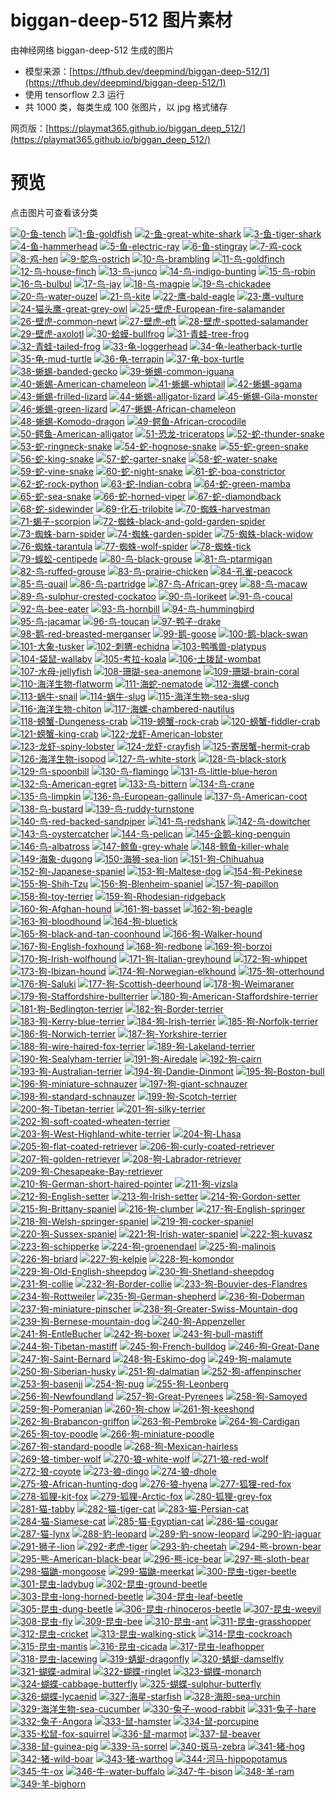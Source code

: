 # biggan-deep-512 图片素材

由神经网络 biggan-deep-512 生成的图片

* 模型来源：[https://tfhub.dev/deepmind/biggan-deep-512/1](https://tfhub.dev/deepmind/biggan-deep-512/1)
* 使用 tensorflow 2.3 运行
* 共 1000 类，每类生成 100 张图片，以 jpg 格式储存

网页版：[https://playmat365.github.io/biggan_deep_512/](https://playmat365.github.io/biggan_deep_512/)

# 预览

点击图片可查看该分类

[![0-鱼-tench](pics/0_鱼_tench/0.jpg)](pics/0_鱼_tench) [![1-鱼-goldfish](pics/1_鱼_goldfish/0.jpg)](pics/1_鱼_goldfish) [![2-鱼-great-white-shark](pics/2_鱼_great_white_shark/0.jpg)](pics/2_鱼_great_white_shark) [![3-鱼-tiger-shark](pics/3_鱼_tiger_shark/0.jpg)](pics/3_鱼_tiger_shark) [![4-鱼-hammerhead](pics/4_鱼_hammerhead/0.jpg)](pics/4_鱼_hammerhead) [![5-鱼-electric-ray](pics/5_鱼_electric_ray/0.jpg)](pics/5_鱼_electric_ray) [![6-鱼-stingray](pics/6_鱼_stingray/0.jpg)](pics/6_鱼_stingray) [![7-鸡-cock](pics/7_鸡_cock/0.jpg)](pics/7_鸡_cock) [![8-鸡-hen](pics/8_鸡_hen/0.jpg)](pics/8_鸡_hen) [![9-鸵鸟-ostrich](pics/9_鸵鸟_ostrich/0.jpg)](pics/9_鸵鸟_ostrich) [![10-鸟-brambling](pics/10_鸟_brambling/0.jpg)](pics/10_鸟_brambling) [![11-鸟-goldfinch](pics/11_鸟_goldfinch/0.jpg)](pics/11_鸟_goldfinch) [![12-鸟-house-finch](pics/12_鸟_house_finch/0.jpg)](pics/12_鸟_house_finch) [![13-鸟-junco](pics/13_鸟_junco/0.jpg)](pics/13_鸟_junco) [![14-鸟-indigo-bunting](pics/14_鸟_indigo_bunting/0.jpg)](pics/14_鸟_indigo_bunting) [![15-鸟-robin](pics/15_鸟_robin/0.jpg)](pics/15_鸟_robin) [![16-鸟-bulbul](pics/16_鸟_bulbul/0.jpg)](pics/16_鸟_bulbul) [![17-鸟-jay](pics/17_鸟_jay/0.jpg)](pics/17_鸟_jay) [![18-鸟-magpie](pics/18_鸟_magpie/0.jpg)](pics/18_鸟_magpie) [![19-鸟-chickadee](pics/19_鸟_chickadee/0.jpg)](pics/19_鸟_chickadee) [![20-鸟-water-ouzel](pics/20_鸟_water_ouzel/0.jpg)](pics/20_鸟_water_ouzel) [![21-鸟-kite](pics/21_鸟_kite/0.jpg)](pics/21_鸟_kite) [![22-鹰-bald-eagle](pics/22_鹰_bald_eagle/0.jpg)](pics/22_鹰_bald_eagle) [![23-鹰-vulture](pics/23_鹰_vulture/0.jpg)](pics/23_鹰_vulture) [![24-猫头鹰-great-grey-owl](pics/24_猫头鹰_great_grey_owl/0.jpg)](pics/24_猫头鹰_great_grey_owl) [![25-壁虎-European-fire-salamander](pics/25_壁虎_European_fire_salamander/0.jpg)](pics/25_壁虎_European_fire_salamander) [![26-壁虎-common-newt](pics/26_壁虎_common_newt/0.jpg)](pics/26_壁虎_common_newt) [![27-壁虎-eft](pics/27_壁虎_eft/0.jpg)](pics/27_壁虎_eft) [![28-壁虎-spotted-salamander](pics/28_壁虎_spotted_salamander/0.jpg)](pics/28_壁虎_spotted_salamander) [![29-壁虎-axolotl](pics/29_壁虎_axolotl/0.jpg)](pics/29_壁虎_axolotl) [![30-蛤蟆-bullfrog](pics/30_蛤蟆_bullfrog/0.jpg)](pics/30_蛤蟆_bullfrog) [![31-青蛙-tree-frog](pics/31_青蛙_tree_frog/0.jpg)](pics/31_青蛙_tree_frog) [![32-青蛙-tailed-frog](pics/32_青蛙_tailed_frog/0.jpg)](pics/32_青蛙_tailed_frog) [![33-龟-loggerhead](pics/33_龟_loggerhead/0.jpg)](pics/33_龟_loggerhead) [![34-龟-leatherback-turtle](pics/34_龟_leatherback_turtle/0.jpg)](pics/34_龟_leatherback_turtle) [![35-龟-mud-turtle](pics/35_龟_mud_turtle/0.jpg)](pics/35_龟_mud_turtle) [![36-龟-terrapin](pics/36_龟_terrapin/0.jpg)](pics/36_龟_terrapin) [![37-龟-box-turtle](pics/37_龟_box_turtle/0.jpg)](pics/37_龟_box_turtle) [![38-蜥蜴-banded-gecko](pics/38_蜥蜴_banded_gecko/0.jpg)](pics/38_蜥蜴_banded_gecko) [![39-蜥蜴-common-iguana](pics/39_蜥蜴_common_iguana/0.jpg)](pics/39_蜥蜴_common_iguana) [![40-蜥蜴-American-chameleon](pics/40_蜥蜴_American_chameleon/0.jpg)](pics/40_蜥蜴_American_chameleon) [![41-蜥蜴-whiptail](pics/41_蜥蜴_whiptail/0.jpg)](pics/41_蜥蜴_whiptail) [![42-蜥蜴-agama](pics/42_蜥蜴_agama/0.jpg)](pics/42_蜥蜴_agama) [![43-蜥蜴-frilled-lizard](pics/43_蜥蜴_frilled_lizard/0.jpg)](pics/43_蜥蜴_frilled_lizard) [![44-蜥蜴-alligator-lizard](pics/44_蜥蜴_alligator_lizard/0.jpg)](pics/44_蜥蜴_alligator_lizard) [![45-蜥蜴-Gila-monster](pics/45_蜥蜴_Gila_monster/0.jpg)](pics/45_蜥蜴_Gila_monster) [![46-蜥蜴-green-lizard](pics/46_蜥蜴_green_lizard/0.jpg)](pics/46_蜥蜴_green_lizard) [![47-蜥蜴-African-chameleon](pics/47_蜥蜴_African_chameleon/0.jpg)](pics/47_蜥蜴_African_chameleon) [![48-蜥蜴-Komodo-dragon](pics/48_蜥蜴_Komodo_dragon/0.jpg)](pics/48_蜥蜴_Komodo_dragon) [![49-鳄鱼-African-crocodile](pics/49_鳄鱼_African_crocodile/0.jpg)](pics/49_鳄鱼_African_crocodile) [![50-鳄鱼-American-alligator](pics/50_鳄鱼_American_alligator/0.jpg)](pics/50_鳄鱼_American_alligator) [![51-恐龙-triceratops](pics/51_恐龙_triceratops/0.jpg)](pics/51_恐龙_triceratops) [![52-蛇-thunder-snake](pics/52_蛇_thunder_snake/0.jpg)](pics/52_蛇_thunder_snake) [![53-蛇-ringneck-snake](pics/53_蛇_ringneck_snake/0.jpg)](pics/53_蛇_ringneck_snake) [![54-蛇-hognose-snake](pics/54_蛇_hognose_snake/0.jpg)](pics/54_蛇_hognose_snake) [![55-蛇-green-snake](pics/55_蛇_green_snake/0.jpg)](pics/55_蛇_green_snake) [![56-蛇-king-snake](pics/56_蛇_king_snake/0.jpg)](pics/56_蛇_king_snake) [![57-蛇-garter-snake](pics/57_蛇_garter_snake/0.jpg)](pics/57_蛇_garter_snake) [![58-蛇-water-snake](pics/58_蛇_water_snake/0.jpg)](pics/58_蛇_water_snake) [![59-蛇-vine-snake](pics/59_蛇_vine_snake/0.jpg)](pics/59_蛇_vine_snake) [![60-蛇-night-snake](pics/60_蛇_night_snake/0.jpg)](pics/60_蛇_night_snake) [![61-蛇-boa-constrictor](pics/61_蛇_boa_constrictor/0.jpg)](pics/61_蛇_boa_constrictor) [![62-蛇-rock-python](pics/62_蛇_rock_python/0.jpg)](pics/62_蛇_rock_python) [![63-蛇-Indian-cobra](pics/63_蛇_Indian_cobra/0.jpg)](pics/63_蛇_Indian_cobra) [![64-蛇-green-mamba](pics/64_蛇_green_mamba/0.jpg)](pics/64_蛇_green_mamba) [![65-蛇-sea-snake](pics/65_蛇_sea_snake/0.jpg)](pics/65_蛇_sea_snake) [![66-蛇-horned-viper](pics/66_蛇_horned_viper/0.jpg)](pics/66_蛇_horned_viper) [![67-蛇-diamondback](pics/67_蛇_diamondback/0.jpg)](pics/67_蛇_diamondback) [![68-蛇-sidewinder](pics/68_蛇_sidewinder/0.jpg)](pics/68_蛇_sidewinder) [![69-化石-trilobite](pics/69_化石_trilobite/0.jpg)](pics/69_化石_trilobite) [![70-蜘蛛-harvestman](pics/70_蜘蛛_harvestman/0.jpg)](pics/70_蜘蛛_harvestman) [![71-蝎子-scorpion](pics/71_蝎子_scorpion/0.jpg)](pics/71_蝎子_scorpion) [![72-蜘蛛-black-and-gold-garden-spider](pics/72_蜘蛛_black_and_gold_garden_spider/0.jpg)](pics/72_蜘蛛_black_and_gold_garden_spider) [![73-蜘蛛-barn-spider](pics/73_蜘蛛_barn_spider/0.jpg)](pics/73_蜘蛛_barn_spider) [![74-蜘蛛-garden-spider](pics/74_蜘蛛_garden_spider/0.jpg)](pics/74_蜘蛛_garden_spider) [![75-蜘蛛-black-widow](pics/75_蜘蛛_black_widow/0.jpg)](pics/75_蜘蛛_black_widow) [![76-蜘蛛-tarantula](pics/76_蜘蛛_tarantula/0.jpg)](pics/76_蜘蛛_tarantula) [![77-蜘蛛-wolf-spider](pics/77_蜘蛛_wolf_spider/0.jpg)](pics/77_蜘蛛_wolf_spider) [![78-蜘蛛-tick](pics/78_蜘蛛_tick/0.jpg)](pics/78_蜘蛛_tick) [![79-蜈蚣-centipede](pics/79_蜈蚣_centipede/0.jpg)](pics/79_蜈蚣_centipede) [![80-鸟-black-grouse](pics/80_鸟_black_grouse/0.jpg)](pics/80_鸟_black_grouse) [![81-鸟-ptarmigan](pics/81_鸟_ptarmigan/0.jpg)](pics/81_鸟_ptarmigan) [![82-鸟-ruffed-grouse](pics/82_鸟_ruffed_grouse/0.jpg)](pics/82_鸟_ruffed_grouse) [![83-鸟-prairie-chicken](pics/83_鸟_prairie_chicken/0.jpg)](pics/83_鸟_prairie_chicken) [![84-孔雀-peacock](pics/84_孔雀_peacock/0.jpg)](pics/84_孔雀_peacock) [![85-鸟-quail](pics/85_鸟_quail/0.jpg)](pics/85_鸟_quail) [![86-鸟-partridge](pics/86_鸟_partridge/0.jpg)](pics/86_鸟_partridge) [![87-鸟-African-grey](pics/87_鸟_African_grey/0.jpg)](pics/87_鸟_African_grey) [![88-鸟-macaw](pics/88_鸟_macaw/0.jpg)](pics/88_鸟_macaw) [![89-鸟-sulphur-crested-cockatoo](pics/89_鸟_sulphur-crested_cockatoo/0.jpg)](pics/89_鸟_sulphur-crested_cockatoo) [![90-鸟-lorikeet](pics/90_鸟_lorikeet/0.jpg)](pics/90_鸟_lorikeet) [![91-鸟-coucal](pics/91_鸟_coucal/0.jpg)](pics/91_鸟_coucal) [![92-鸟-bee-eater](pics/92_鸟_bee_eater/0.jpg)](pics/92_鸟_bee_eater) [![93-鸟-hornbill](pics/93_鸟_hornbill/0.jpg)](pics/93_鸟_hornbill) [![94-鸟-hummingbird](pics/94_鸟_hummingbird/0.jpg)](pics/94_鸟_hummingbird) [![95-鸟-jacamar](pics/95_鸟_jacamar/0.jpg)](pics/95_鸟_jacamar) [![96-鸟-toucan](pics/96_鸟_toucan/0.jpg)](pics/96_鸟_toucan) [![97-鸭子-drake](pics/97_鸭子_drake/0.jpg)](pics/97_鸭子_drake) [![98-鹅-red-breasted-merganser](pics/98_鹅_red-breasted_merganser/0.jpg)](pics/98_鹅_red-breasted_merganser) [![99-鹅-goose](pics/99_鹅_goose/0.jpg)](pics/99_鹅_goose) [![100-鹅-black-swan](pics/100_鹅_black_swan/0.jpg)](pics/100_鹅_black_swan) [![101-大象-tusker](pics/101_大象_tusker/0.jpg)](pics/101_大象_tusker) [![102-刺猬-echidna](pics/102_刺猬_echidna/0.jpg)](pics/102_刺猬_echidna) [![103-鸭嘴兽-platypus](pics/103_鸭嘴兽_platypus/0.jpg)](pics/103_鸭嘴兽_platypus) [![104-袋鼠-wallaby](pics/104_袋鼠_wallaby/0.jpg)](pics/104_袋鼠_wallaby) [![105-考拉-koala](pics/105_考拉_koala/0.jpg)](pics/105_考拉_koala) [![106-土拨鼠-wombat](pics/106_土拨鼠_wombat/0.jpg)](pics/106_土拨鼠_wombat) [![107-水母-jellyfish](pics/107_水母_jellyfish/0.jpg)](pics/107_水母_jellyfish) [![108-珊瑚-sea-anemone](pics/108_珊瑚_sea_anemone/0.jpg)](pics/108_珊瑚_sea_anemone) [![109-珊瑚-brain-coral](pics/109_珊瑚_brain_coral/0.jpg)](pics/109_珊瑚_brain_coral) [![110-海洋生物-flatworm](pics/110_海洋生物_flatworm/0.jpg)](pics/110_海洋生物_flatworm) [![111-海蛇-nematode](pics/111_海蛇_nematode/0.jpg)](pics/111_海蛇_nematode) [![112-海螺-conch](pics/112_海螺_conch/0.jpg)](pics/112_海螺_conch) [![113-蜗牛-snail](pics/113_蜗牛_snail/0.jpg)](pics/113_蜗牛_snail) [![114-蜗牛-slug](pics/114_蜗牛_slug/0.jpg)](pics/114_蜗牛_slug) [![115-海洋生物-sea-slug](pics/115_海洋生物_sea_slug/0.jpg)](pics/115_海洋生物_sea_slug) [![116-海洋生物-chiton](pics/116_海洋生物_chiton/0.jpg)](pics/116_海洋生物_chiton) [![117-海螺-chambered-nautilus](pics/117_海螺_chambered_nautilus/0.jpg)](pics/117_海螺_chambered_nautilus) [![118-螃蟹-Dungeness-crab](pics/118_螃蟹_Dungeness_crab/0.jpg)](pics/118_螃蟹_Dungeness_crab) [![119-螃蟹-rock-crab](pics/119_螃蟹_rock_crab/0.jpg)](pics/119_螃蟹_rock_crab) [![120-螃蟹-fiddler-crab](pics/120_螃蟹_fiddler_crab/0.jpg)](pics/120_螃蟹_fiddler_crab) [![121-螃蟹-king-crab](pics/121_螃蟹_king_crab/0.jpg)](pics/121_螃蟹_king_crab) [![122-龙虾-American-lobster](pics/122_龙虾_American_lobster/0.jpg)](pics/122_龙虾_American_lobster) [![123-龙虾-spiny-lobster](pics/123_龙虾_spiny_lobster/0.jpg)](pics/123_龙虾_spiny_lobster) [![124-龙虾-crayfish](pics/124_龙虾_crayfish/0.jpg)](pics/124_龙虾_crayfish) [![125-寄居蟹-hermit-crab](pics/125_寄居蟹_hermit_crab/0.jpg)](pics/125_寄居蟹_hermit_crab) [![126-海洋生物-isopod](pics/126_海洋生物_isopod/0.jpg)](pics/126_海洋生物_isopod) [![127-鸟-white-stork](pics/127_鸟_white_stork/0.jpg)](pics/127_鸟_white_stork) [![128-鸟-black-stork](pics/128_鸟_black_stork/0.jpg)](pics/128_鸟_black_stork) [![129-鸟-spoonbill](pics/129_鸟_spoonbill/0.jpg)](pics/129_鸟_spoonbill) [![130-鸟-flamingo](pics/130_鸟_flamingo/0.jpg)](pics/130_鸟_flamingo) [![131-鸟-little-blue-heron](pics/131_鸟_little_blue_heron/0.jpg)](pics/131_鸟_little_blue_heron) [![132-鸟-American-egret](pics/132_鸟_American_egret/0.jpg)](pics/132_鸟_American_egret) [![133-鸟-bittern](pics/133_鸟_bittern/0.jpg)](pics/133_鸟_bittern) [![134-鸟-crane](pics/134_鸟_crane/0.jpg)](pics/134_鸟_crane) [![135-鸟-limpkin](pics/135_鸟_limpkin/0.jpg)](pics/135_鸟_limpkin) [![136-鸟-European-gallinule](pics/136_鸟_European_gallinule/0.jpg)](pics/136_鸟_European_gallinule) [![137-鸟-American-coot](pics/137_鸟_American_coot/0.jpg)](pics/137_鸟_American_coot) [![138-鸟-bustard](pics/138_鸟_bustard/0.jpg)](pics/138_鸟_bustard) [![139-鸟-ruddy-turnstone](pics/139_鸟_ruddy_turnstone/0.jpg)](pics/139_鸟_ruddy_turnstone) [![140-鸟-red-backed-sandpiper](pics/140_鸟_red-backed_sandpiper/0.jpg)](pics/140_鸟_red-backed_sandpiper) [![141-鸟-redshank](pics/141_鸟_redshank/0.jpg)](pics/141_鸟_redshank) [![142-鸟-dowitcher](pics/142_鸟_dowitcher/0.jpg)](pics/142_鸟_dowitcher) [![143-鸟-oystercatcher](pics/143_鸟_oystercatcher/0.jpg)](pics/143_鸟_oystercatcher) [![144-鸟-pelican](pics/144_鸟_pelican/0.jpg)](pics/144_鸟_pelican) [![145-企鹅-king-penguin](pics/145_企鹅_king_penguin/0.jpg)](pics/145_企鹅_king_penguin) [![146-鸟-albatross](pics/146_鸟_albatross/0.jpg)](pics/146_鸟_albatross) [![147-鲸鱼-grey-whale](pics/147_鲸鱼_grey_whale/0.jpg)](pics/147_鲸鱼_grey_whale) [![148-鲸鱼-killer-whale](pics/148_鲸鱼_killer_whale/0.jpg)](pics/148_鲸鱼_killer_whale) [![149-海象-dugong](pics/149_海象_dugong/0.jpg)](pics/149_海象_dugong) [![150-海狮-sea-lion](pics/150_海狮_sea_lion/0.jpg)](pics/150_海狮_sea_lion) [![151-狗-Chihuahua](pics/151_狗_Chihuahua/0.jpg)](pics/151_狗_Chihuahua) [![152-狗-Japanese-spaniel](pics/152_狗_Japanese_spaniel/0.jpg)](pics/152_狗_Japanese_spaniel) [![153-狗-Maltese-dog](pics/153_狗_Maltese_dog/0.jpg)](pics/153_狗_Maltese_dog) [![154-狗-Pekinese](pics/154_狗_Pekinese/0.jpg)](pics/154_狗_Pekinese) [![155-狗-Shih-Tzu](pics/155_狗_Shih-Tzu/0.jpg)](pics/155_狗_Shih-Tzu) [![156-狗-Blenheim-spaniel](pics/156_狗_Blenheim_spaniel/0.jpg)](pics/156_狗_Blenheim_spaniel) [![157-狗-papillon](pics/157_狗_papillon/0.jpg)](pics/157_狗_papillon) [![158-狗-toy-terrier](pics/158_狗_toy_terrier/0.jpg)](pics/158_狗_toy_terrier) [![159-狗-Rhodesian-ridgeback](pics/159_狗_Rhodesian_ridgeback/0.jpg)](pics/159_狗_Rhodesian_ridgeback) [![160-狗-Afghan-hound](pics/160_狗_Afghan_hound/0.jpg)](pics/160_狗_Afghan_hound) [![161-狗-basset](pics/161_狗_basset/0.jpg)](pics/161_狗_basset) [![162-狗-beagle](pics/162_狗_beagle/0.jpg)](pics/162_狗_beagle) [![163-狗-bloodhound](pics/163_狗_bloodhound/0.jpg)](pics/163_狗_bloodhound) [![164-狗-bluetick](pics/164_狗_bluetick/0.jpg)](pics/164_狗_bluetick) [![165-狗-black-and-tan-coonhound](pics/165_狗_black-and-tan_coonhound/0.jpg)](pics/165_狗_black-and-tan_coonhound) [![166-狗-Walker-hound](pics/166_狗_Walker_hound/0.jpg)](pics/166_狗_Walker_hound) [![167-狗-English-foxhound](pics/167_狗_English_foxhound/0.jpg)](pics/167_狗_English_foxhound) [![168-狗-redbone](pics/168_狗_redbone/0.jpg)](pics/168_狗_redbone) [![169-狗-borzoi](pics/169_狗_borzoi/0.jpg)](pics/169_狗_borzoi) [![170-狗-Irish-wolfhound](pics/170_狗_Irish_wolfhound/0.jpg)](pics/170_狗_Irish_wolfhound) [![171-狗-Italian-greyhound](pics/171_狗_Italian_greyhound/0.jpg)](pics/171_狗_Italian_greyhound) [![172-狗-whippet](pics/172_狗_whippet/0.jpg)](pics/172_狗_whippet) [![173-狗-Ibizan-hound](pics/173_狗_Ibizan_hound/0.jpg)](pics/173_狗_Ibizan_hound) [![174-狗-Norwegian-elkhound](pics/174_狗_Norwegian_elkhound/0.jpg)](pics/174_狗_Norwegian_elkhound) [![175-狗-otterhound](pics/175_狗_otterhound/0.jpg)](pics/175_狗_otterhound) [![176-狗-Saluki](pics/176_狗_Saluki/0.jpg)](pics/176_狗_Saluki) [![177-狗-Scottish-deerhound](pics/177_狗_Scottish_deerhound/0.jpg)](pics/177_狗_Scottish_deerhound) [![178-狗-Weimaraner](pics/178_狗_Weimaraner/0.jpg)](pics/178_狗_Weimaraner) [![179-狗-Staffordshire-bullterrier](pics/179_狗_Staffordshire_bullterrier/0.jpg)](pics/179_狗_Staffordshire_bullterrier) [![180-狗-American-Staffordshire-terrier](pics/180_狗_American_Staffordshire_terrier/0.jpg)](pics/180_狗_American_Staffordshire_terrier) [![181-狗-Bedlington-terrier](pics/181_狗_Bedlington_terrier/0.jpg)](pics/181_狗_Bedlington_terrier) [![182-狗-Border-terrier](pics/182_狗_Border_terrier/0.jpg)](pics/182_狗_Border_terrier) [![183-狗-Kerry-blue-terrier](pics/183_狗_Kerry_blue_terrier/0.jpg)](pics/183_狗_Kerry_blue_terrier) [![184-狗-Irish-terrier](pics/184_狗_Irish_terrier/0.jpg)](pics/184_狗_Irish_terrier) [![185-狗-Norfolk-terrier](pics/185_狗_Norfolk_terrier/0.jpg)](pics/185_狗_Norfolk_terrier) [![186-狗-Norwich-terrier](pics/186_狗_Norwich_terrier/0.jpg)](pics/186_狗_Norwich_terrier) [![187-狗-Yorkshire-terrier](pics/187_狗_Yorkshire_terrier/0.jpg)](pics/187_狗_Yorkshire_terrier) [![188-狗-wire-haired-fox-terrier](pics/188_狗_wire-haired_fox_terrier/0.jpg)](pics/188_狗_wire-haired_fox_terrier) [![189-狗-Lakeland-terrier](pics/189_狗_Lakeland_terrier/0.jpg)](pics/189_狗_Lakeland_terrier) [![190-狗-Sealyham-terrier](pics/190_狗_Sealyham_terrier/0.jpg)](pics/190_狗_Sealyham_terrier) [![191-狗-Airedale](pics/191_狗_Airedale/0.jpg)](pics/191_狗_Airedale) [![192-狗-cairn](pics/192_狗_cairn/0.jpg)](pics/192_狗_cairn) [![193-狗-Australian-terrier](pics/193_狗_Australian_terrier/0.jpg)](pics/193_狗_Australian_terrier) [![194-狗-Dandie-Dinmont](pics/194_狗_Dandie_Dinmont/0.jpg)](pics/194_狗_Dandie_Dinmont) [![195-狗-Boston-bull](pics/195_狗_Boston_bull/0.jpg)](pics/195_狗_Boston_bull) [![196-狗-miniature-schnauzer](pics/196_狗_miniature_schnauzer/0.jpg)](pics/196_狗_miniature_schnauzer) [![197-狗-giant-schnauzer](pics/197_狗_giant_schnauzer/0.jpg)](pics/197_狗_giant_schnauzer) [![198-狗-standard-schnauzer](pics/198_狗_standard_schnauzer/0.jpg)](pics/198_狗_standard_schnauzer) [![199-狗-Scotch-terrier](pics/199_狗_Scotch_terrier/0.jpg)](pics/199_狗_Scotch_terrier) [![200-狗-Tibetan-terrier](pics/200_狗_Tibetan_terrier/0.jpg)](pics/200_狗_Tibetan_terrier) [![201-狗-silky-terrier](pics/201_狗_silky_terrier/0.jpg)](pics/201_狗_silky_terrier) [![202-狗-soft-coated-wheaten-terrier](pics/202_狗_soft-coated_wheaten_terrier/0.jpg)](pics/202_狗_soft-coated_wheaten_terrier) [![203-狗-West-Highland-white-terrier](pics/203_狗_West_Highland_white_terrier/0.jpg)](pics/203_狗_West_Highland_white_terrier) [![204-狗-Lhasa](pics/204_狗_Lhasa/0.jpg)](pics/204_狗_Lhasa) [![205-狗-flat-coated-retriever](pics/205_狗_flat-coated_retriever/0.jpg)](pics/205_狗_flat-coated_retriever) [![206-狗-curly-coated-retriever](pics/206_狗_curly-coated_retriever/0.jpg)](pics/206_狗_curly-coated_retriever) [![207-狗-golden-retriever](pics/207_狗_golden_retriever/0.jpg)](pics/207_狗_golden_retriever) [![208-狗-Labrador-retriever](pics/208_狗_Labrador_retriever/0.jpg)](pics/208_狗_Labrador_retriever) [![209-狗-Chesapeake-Bay-retriever](pics/209_狗_Chesapeake_Bay_retriever/0.jpg)](pics/209_狗_Chesapeake_Bay_retriever) [![210-狗-German-short-haired-pointer](pics/210_狗_German_short-haired_pointer/0.jpg)](pics/210_狗_German_short-haired_pointer) [![211-狗-vizsla](pics/211_狗_vizsla/0.jpg)](pics/211_狗_vizsla) [![212-狗-English-setter](pics/212_狗_English_setter/0.jpg)](pics/212_狗_English_setter) [![213-狗-Irish-setter](pics/213_狗_Irish_setter/0.jpg)](pics/213_狗_Irish_setter) [![214-狗-Gordon-setter](pics/214_狗_Gordon_setter/0.jpg)](pics/214_狗_Gordon_setter) [![215-狗-Brittany-spaniel](pics/215_狗_Brittany_spaniel/0.jpg)](pics/215_狗_Brittany_spaniel) [![216-狗-clumber](pics/216_狗_clumber/0.jpg)](pics/216_狗_clumber) [![217-狗-English-springer](pics/217_狗_English_springer/0.jpg)](pics/217_狗_English_springer) [![218-狗-Welsh-springer-spaniel](pics/218_狗_Welsh_springer_spaniel/0.jpg)](pics/218_狗_Welsh_springer_spaniel) [![219-狗-cocker-spaniel](pics/219_狗_cocker_spaniel/0.jpg)](pics/219_狗_cocker_spaniel) [![220-狗-Sussex-spaniel](pics/220_狗_Sussex_spaniel/0.jpg)](pics/220_狗_Sussex_spaniel) [![221-狗-Irish-water-spaniel](pics/221_狗_Irish_water_spaniel/0.jpg)](pics/221_狗_Irish_water_spaniel) [![222-狗-kuvasz](pics/222_狗_kuvasz/0.jpg)](pics/222_狗_kuvasz) [![223-狗-schipperke](pics/223_狗_schipperke/0.jpg)](pics/223_狗_schipperke) [![224-狗-groenendael](pics/224_狗_groenendael/0.jpg)](pics/224_狗_groenendael) [![225-狗-malinois](pics/225_狗_malinois/0.jpg)](pics/225_狗_malinois) [![226-狗-briard](pics/226_狗_briard/0.jpg)](pics/226_狗_briard) [![227-狗-kelpie](pics/227_狗_kelpie/0.jpg)](pics/227_狗_kelpie) [![228-狗-komondor](pics/228_狗_komondor/0.jpg)](pics/228_狗_komondor) [![229-狗-Old-English-sheepdog](pics/229_狗_Old_English_sheepdog/0.jpg)](pics/229_狗_Old_English_sheepdog) [![230-狗-Shetland-sheepdog](pics/230_狗_Shetland_sheepdog/0.jpg)](pics/230_狗_Shetland_sheepdog) [![231-狗-collie](pics/231_狗_collie/0.jpg)](pics/231_狗_collie) [![232-狗-Border-collie](pics/232_狗_Border_collie/0.jpg)](pics/232_狗_Border_collie) [![233-狗-Bouvier-des-Flandres](pics/233_狗_Bouvier_des_Flandres/0.jpg)](pics/233_狗_Bouvier_des_Flandres) [![234-狗-Rottweiler](pics/234_狗_Rottweiler/0.jpg)](pics/234_狗_Rottweiler) [![235-狗-German-shepherd](pics/235_狗_German_shepherd/0.jpg)](pics/235_狗_German_shepherd) [![236-狗-Doberman](pics/236_狗_Doberman/0.jpg)](pics/236_狗_Doberman) [![237-狗-miniature-pinscher](pics/237_狗_miniature_pinscher/0.jpg)](pics/237_狗_miniature_pinscher) [![238-狗-Greater-Swiss-Mountain-dog](pics/238_狗_Greater_Swiss_Mountain_dog/0.jpg)](pics/238_狗_Greater_Swiss_Mountain_dog) [![239-狗-Bernese-mountain-dog](pics/239_狗_Bernese_mountain_dog/0.jpg)](pics/239_狗_Bernese_mountain_dog) [![240-狗-Appenzeller](pics/240_狗_Appenzeller/0.jpg)](pics/240_狗_Appenzeller) [![241-狗-EntleBucher](pics/241_狗_EntleBucher/0.jpg)](pics/241_狗_EntleBucher) [![242-狗-boxer](pics/242_狗_boxer/0.jpg)](pics/242_狗_boxer) [![243-狗-bull-mastiff](pics/243_狗_bull_mastiff/0.jpg)](pics/243_狗_bull_mastiff) [![244-狗-Tibetan-mastiff](pics/244_狗_Tibetan_mastiff/0.jpg)](pics/244_狗_Tibetan_mastiff) [![245-狗-French-bulldog](pics/245_狗_French_bulldog/0.jpg)](pics/245_狗_French_bulldog) [![246-狗-Great-Dane](pics/246_狗_Great_Dane/0.jpg)](pics/246_狗_Great_Dane) [![247-狗-Saint-Bernard](pics/247_狗_Saint_Bernard/0.jpg)](pics/247_狗_Saint_Bernard) [![248-狗-Eskimo-dog](pics/248_狗_Eskimo_dog/0.jpg)](pics/248_狗_Eskimo_dog) [![249-狗-malamute](pics/249_狗_malamute/0.jpg)](pics/249_狗_malamute) [![250-狗-Siberian-husky](pics/250_狗_Siberian_husky/0.jpg)](pics/250_狗_Siberian_husky) [![251-狗-dalmatian](pics/251_狗_dalmatian/0.jpg)](pics/251_狗_dalmatian) [![252-狗-affenpinscher](pics/252_狗_affenpinscher/0.jpg)](pics/252_狗_affenpinscher) [![253-狗-basenji](pics/253_狗_basenji/0.jpg)](pics/253_狗_basenji) [![254-狗-pug](pics/254_狗_pug/0.jpg)](pics/254_狗_pug) [![255-狗-Leonberg](pics/255_狗_Leonberg/0.jpg)](pics/255_狗_Leonberg) [![256-狗-Newfoundland](pics/256_狗_Newfoundland/0.jpg)](pics/256_狗_Newfoundland) [![257-狗-Great-Pyrenees](pics/257_狗_Great_Pyrenees/0.jpg)](pics/257_狗_Great_Pyrenees) [![258-狗-Samoyed](pics/258_狗_Samoyed/0.jpg)](pics/258_狗_Samoyed) [![259-狗-Pomeranian](pics/259_狗_Pomeranian/0.jpg)](pics/259_狗_Pomeranian) [![260-狗-chow](pics/260_狗_chow/0.jpg)](pics/260_狗_chow) [![261-狗-keeshond](pics/261_狗_keeshond/0.jpg)](pics/261_狗_keeshond) [![262-狗-Brabancon-griffon](pics/262_狗_Brabancon_griffon/0.jpg)](pics/262_狗_Brabancon_griffon) [![263-狗-Pembroke](pics/263_狗_Pembroke/0.jpg)](pics/263_狗_Pembroke) [![264-狗-Cardigan](pics/264_狗_Cardigan/0.jpg)](pics/264_狗_Cardigan) [![265-狗-toy-poodle](pics/265_狗_toy_poodle/0.jpg)](pics/265_狗_toy_poodle) [![266-狗-miniature-poodle](pics/266_狗_miniature_poodle/0.jpg)](pics/266_狗_miniature_poodle) [![267-狗-standard-poodle](pics/267_狗_standard_poodle/0.jpg)](pics/267_狗_standard_poodle) [![268-狗-Mexican-hairless](pics/268_狗_Mexican_hairless/0.jpg)](pics/268_狗_Mexican_hairless) [![269-狼-timber-wolf](pics/269_狼_timber_wolf/0.jpg)](pics/269_狼_timber_wolf) [![270-狼-white-wolf](pics/270_狼_white_wolf/0.jpg)](pics/270_狼_white_wolf) [![271-狼-red-wolf](pics/271_狼_red_wolf/0.jpg)](pics/271_狼_red_wolf) [![272-狼-coyote](pics/272_狼_coyote/0.jpg)](pics/272_狼_coyote) [![273-狼-dingo](pics/273_狼_dingo/0.jpg)](pics/273_狼_dingo) [![274-狼-dhole](pics/274_狼_dhole/0.jpg)](pics/274_狼_dhole) [![275-狼-African-hunting-dog](pics/275_狼_African_hunting_dog/0.jpg)](pics/275_狼_African_hunting_dog) [![276-狼-hyena](pics/276_狼_hyena/0.jpg)](pics/276_狼_hyena) [![277-狐狸-red-fox](pics/277_狐狸_red_fox/0.jpg)](pics/277_狐狸_red_fox) [![278-狐狸-kit-fox](pics/278_狐狸_kit_fox/0.jpg)](pics/278_狐狸_kit_fox) [![279-狐狸-Arctic-fox](pics/279_狐狸_Arctic_fox/0.jpg)](pics/279_狐狸_Arctic_fox) [![280-狐狸-grey-fox](pics/280_狐狸_grey_fox/0.jpg)](pics/280_狐狸_grey_fox) [![281-猫-tabby](pics/281_猫_tabby/0.jpg)](pics/281_猫_tabby) [![282-猫-tiger-cat](pics/282_猫_tiger_cat/0.jpg)](pics/282_猫_tiger_cat) [![283-猫-Persian-cat](pics/283_猫_Persian_cat/0.jpg)](pics/283_猫_Persian_cat) [![284-猫-Siamese-cat](pics/284_猫_Siamese_cat/0.jpg)](pics/284_猫_Siamese_cat) [![285-猫-Egyptian-cat](pics/285_猫_Egyptian_cat/0.jpg)](pics/285_猫_Egyptian_cat) [![286-猫-cougar](pics/286_猫_cougar/0.jpg)](pics/286_猫_cougar) [![287-猫-lynx](pics/287_猫_lynx/0.jpg)](pics/287_猫_lynx) [![288-豹-leopard](pics/288_豹_leopard/0.jpg)](pics/288_豹_leopard) [![289-豹-snow-leopard](pics/289_豹_snow_leopard/0.jpg)](pics/289_豹_snow_leopard) [![290-豹-jaguar](pics/290_豹_jaguar/0.jpg)](pics/290_豹_jaguar) [![291-狮子-lion](pics/291_狮子_lion/0.jpg)](pics/291_狮子_lion) [![292-老虎-tiger](pics/292_老虎_tiger/0.jpg)](pics/292_老虎_tiger) [![293-豹-cheetah](pics/293_豹_cheetah/0.jpg)](pics/293_豹_cheetah) [![294-熊-brown-bear](pics/294_熊_brown_bear/0.jpg)](pics/294_熊_brown_bear) [![295-熊-American-black-bear](pics/295_熊_American_black_bear/0.jpg)](pics/295_熊_American_black_bear) [![296-熊-ice-bear](pics/296_熊_ice_bear/0.jpg)](pics/296_熊_ice_bear) [![297-熊-sloth-bear](pics/297_熊_sloth_bear/0.jpg)](pics/297_熊_sloth_bear) [![298-猫鼬-mongoose](pics/298_猫鼬_mongoose/0.jpg)](pics/298_猫鼬_mongoose) [![299-猫鼬-meerkat](pics/299_猫鼬_meerkat/0.jpg)](pics/299_猫鼬_meerkat) [![300-昆虫-tiger-beetle](pics/300_昆虫_tiger_beetle/0.jpg)](pics/300_昆虫_tiger_beetle) [![301-昆虫-ladybug](pics/301_昆虫_ladybug/0.jpg)](pics/301_昆虫_ladybug) [![302-昆虫-ground-beetle](pics/302_昆虫_ground_beetle/0.jpg)](pics/302_昆虫_ground_beetle) [![303-昆虫-long-horned-beetle](pics/303_昆虫_long-horned_beetle/0.jpg)](pics/303_昆虫_long-horned_beetle) [![304-昆虫-leaf-beetle](pics/304_昆虫_leaf_beetle/0.jpg)](pics/304_昆虫_leaf_beetle) [![305-昆虫-dung-beetle](pics/305_昆虫_dung_beetle/0.jpg)](pics/305_昆虫_dung_beetle) [![306-昆虫-rhinoceros-beetle](pics/306_昆虫_rhinoceros_beetle/0.jpg)](pics/306_昆虫_rhinoceros_beetle) [![307-昆虫-weevil](pics/307_昆虫_weevil/0.jpg)](pics/307_昆虫_weevil) [![308-昆虫-fly](pics/308_昆虫_fly/0.jpg)](pics/308_昆虫_fly) [![309-昆虫-bee](pics/309_昆虫_bee/0.jpg)](pics/309_昆虫_bee) [![310-昆虫-ant](pics/310_昆虫_ant/0.jpg)](pics/310_昆虫_ant) [![311-昆虫-grasshopper](pics/311_昆虫_grasshopper/0.jpg)](pics/311_昆虫_grasshopper) [![312-昆虫-cricket](pics/312_昆虫_cricket/0.jpg)](pics/312_昆虫_cricket) [![313-昆虫-walking-stick](pics/313_昆虫_walking_stick/0.jpg)](pics/313_昆虫_walking_stick) [![314-昆虫-cockroach](pics/314_昆虫_cockroach/0.jpg)](pics/314_昆虫_cockroach) [![315-昆虫-mantis](pics/315_昆虫_mantis/0.jpg)](pics/315_昆虫_mantis) [![316-昆虫-cicada](pics/316_昆虫_cicada/0.jpg)](pics/316_昆虫_cicada) [![317-昆虫-leafhopper](pics/317_昆虫_leafhopper/0.jpg)](pics/317_昆虫_leafhopper) [![318-昆虫-lacewing](pics/318_昆虫_lacewing/0.jpg)](pics/318_昆虫_lacewing) [![319-蜻蜓-dragonfly](pics/319_蜻蜓_dragonfly/0.jpg)](pics/319_蜻蜓_dragonfly) [![320-蜻蜓-damselfly](pics/320_蜻蜓_damselfly/0.jpg)](pics/320_蜻蜓_damselfly) [![321-蝴蝶-admiral](pics/321_蝴蝶_admiral/0.jpg)](pics/321_蝴蝶_admiral) [![322-蝴蝶-ringlet](pics/322_蝴蝶_ringlet/0.jpg)](pics/322_蝴蝶_ringlet) [![323-蝴蝶-monarch](pics/323_蝴蝶_monarch/0.jpg)](pics/323_蝴蝶_monarch) [![324-蝴蝶-cabbage-butterfly](pics/324_蝴蝶_cabbage_butterfly/0.jpg)](pics/324_蝴蝶_cabbage_butterfly) [![325-蝴蝶-sulphur-butterfly](pics/325_蝴蝶_sulphur_butterfly/0.jpg)](pics/325_蝴蝶_sulphur_butterfly) [![326-蝴蝶-lycaenid](pics/326_蝴蝶_lycaenid/0.jpg)](pics/326_蝴蝶_lycaenid) [![327-海星-starfish](pics/327_海星_starfish/0.jpg)](pics/327_海星_starfish) [![328-海胆-sea-urchin](pics/328_海胆_sea_urchin/0.jpg)](pics/328_海胆_sea_urchin) [![329-海洋生物-sea-cucumber](pics/329_海洋生物_sea_cucumber/0.jpg)](pics/329_海洋生物_sea_cucumber) [![330-兔子-wood-rabbit](pics/330_兔子_wood_rabbit/0.jpg)](pics/330_兔子_wood_rabbit) [![331-兔子-hare](pics/331_兔子_hare/0.jpg)](pics/331_兔子_hare) [![332-兔子-Angora](pics/332_兔子_Angora/0.jpg)](pics/332_兔子_Angora) [![333-鼠-hamster](pics/333_鼠_hamster/0.jpg)](pics/333_鼠_hamster) [![334-鼠-porcupine](pics/334_鼠_porcupine/0.jpg)](pics/334_鼠_porcupine) [![335-松鼠-fox-squirrel](pics/335_松鼠_fox_squirrel/0.jpg)](pics/335_松鼠_fox_squirrel) [![336-鼠-marmot](pics/336_鼠_marmot/0.jpg)](pics/336_鼠_marmot) [![337-鼠-beaver](pics/337_鼠_beaver/0.jpg)](pics/337_鼠_beaver) [![338-鼠-guinea-pig](pics/338_鼠_guinea_pig/0.jpg)](pics/338_鼠_guinea_pig) [![339-马-sorrel](pics/339_马_sorrel/0.jpg)](pics/339_马_sorrel) [![340-斑马-zebra](pics/340_斑马_zebra/0.jpg)](pics/340_斑马_zebra) [![341-猪-hog](pics/341_猪_hog/0.jpg)](pics/341_猪_hog) [![342-猪-wild-boar](pics/342_猪_wild_boar/0.jpg)](pics/342_猪_wild_boar) [![343-猪-warthog](pics/343_猪_warthog/0.jpg)](pics/343_猪_warthog) [![344-河马-hippopotamus](pics/344_河马_hippopotamus/0.jpg)](pics/344_河马_hippopotamus) [![345-牛-ox](pics/345_牛_ox/0.jpg)](pics/345_牛_ox) [![346-牛-water-buffalo](pics/346_牛_water_buffalo/0.jpg)](pics/346_牛_water_buffalo) [![347-牛-bison](pics/347_牛_bison/0.jpg)](pics/347_牛_bison) [![348-羊-ram](pics/348_羊_ram/0.jpg)](pics/348_羊_ram) [![349-羊-bighorn](pics/349_羊_bighorn/0.jpg)](pics/349_羊_bighorn)

